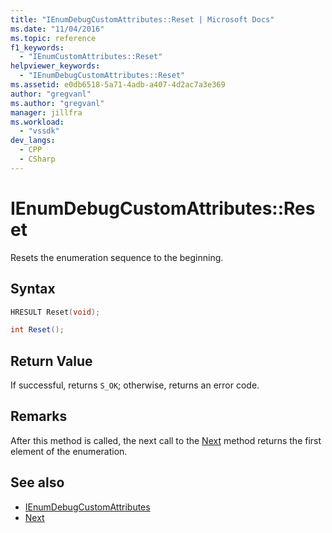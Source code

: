 ```yaml
---
title: "IEnumDebugCustomAttributes::Reset | Microsoft Docs"
ms.date: "11/04/2016"
ms.topic: reference
f1_keywords:
  - "IEnumCustomAttributes::Reset"
helpviewer_keywords:
  - "IEnumDebugCustomAttributes::Reset"
ms.assetid: e0db6518-5a71-4adb-a407-4d2ac7a3e369
author: "gregvanl"
ms.author: "gregvanl"
manager: jillfra
ms.workload:
  - "vssdk"
dev_langs:
  - CPP
  - CSharp
---
```

# IEnumDebugCustomAttributes::Reset
Resets the enumeration sequence to the beginning.

## Syntax

```cpp
HRESULT Reset(void);
```

```csharp
int Reset();
```

## Return Value
 If successful, returns `S_OK`; otherwise, returns an error code.

## Remarks
 After this method is called, the next call to the [Next](../../../extensibility/debugger/reference/ienumdebugcustomattributes-next.md) method returns the first element of the enumeration.

## See also
- [IEnumDebugCustomAttributes](../../../extensibility/debugger/reference/ienumdebugcustomattributes.md)
- [Next](../../../extensibility/debugger/reference/ienumdebugcustomattributes-next.md)